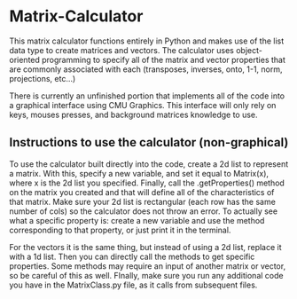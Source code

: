 # Matrix-Calculator
This matrix calculator functions entirely in Python and makes use of the list data type to create matrices and vectors.
The calculator uses object-oriented programming to specify all of the matrix and vector properties that are commonly associated with each (transposes, inverses, onto, 1-1, norm, projections, etc...)

There is currently an unfinished portion that implements all of the code into a graphical interface using CMU Graphics. This interface will only rely on keys, mouses presses, and background matrices knowledge to use.

## Instructions to use the calculator (non-graphical)
To use the calculator built directly into the code, create a 2d list to represent a matrix. With this, specify a new variable, and set it equal to Matrix(x), where x is the 2d list you specified. Finally, call the .getProperties() method on the matrix you created and that will define all of the characteristics of that matrix. Make sure your 2d list is rectangular (each row has the same number of cols) so the calculator does not throw an error. To actually see what a specific property is: create a new variable and use the method corresponding to that property, or just print it in the terminal.

For the vectors it is the same thing, but instead of using a 2d list, replace it with a 1d list. Then you can directly call the methods to get specific properties. Some methods may require an input of another matrix or vector, so be careful of this as well. FInally, make sure you run any additional code you have in the MatrixClass.py file, as it calls from subsequent files.


